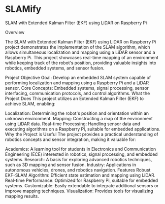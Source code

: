 # SLAMify
SLAM with Extended Kalman Filter (EKF) using LiDAR on Raspberry Pi

Overview

The SLAM with Extended Kalman Filter (EKF) using LiDAR on Raspberry Pi project demonstrates the implementation of the SLAM algorithm, which allows simultaneous localization and mapping using a LiDAR sensor and a Raspberry Pi. This project showcases real-time mapping of an environment while keeping track of the robot's position, providing valuable insights into robotics, embedded systems, and sensor fusion.

Project Objective
Goal: Develop an embedded SLAM system capable of performing localization and mapping using a Raspberry Pi and a LiDAR sensor.
Core Concepts: Embedded systems, signal processing, sensor interfacing, communication protocols, and control algorithms.
What the Project Does
This project utilizes an Extended Kalman Filter (EKF) to achieve SLAM, enabling:

Localization: Determining the robot's position and orientation within an unknown environment.
Mapping: Constructing a map of the environment using LiDAR data.
Real-time Processing: Handling sensor data and executing algorithms on a Raspberry Pi, suitable for embedded applications.
Why the Project is Useful
The project provides a practical understanding of robotics concepts and sensor integration, making it valuable for:

Academics: A learning tool for students in Electronics and Communication Engineering (ECE) interested in robotics, signal processing, and embedded systems.
Research: A basis for exploring advanced robotics techniques, such as 3D mapping and sensor fusion.
Industry: Applications in autonomous vehicles, drones, and robotics navigation.
Features
Robust EKF-SLAM Algorithm: Efficient state estimation and mapping using LiDAR.
Real-time Performance: Optimized for Raspberry Pi, suitable for embedded systems.
Customizable: Easily extendable to integrate additional sensors or improve mapping techniques.
Visualization: Provides tools for visualizing mapping results.
